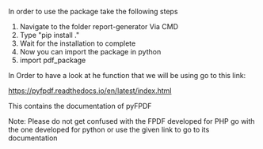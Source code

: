 In order to use the package take the following steps

1. Navigate to the folder report-generator Via CMD
2. Type "pip install ."
3. Wait for the installation to complete
4. Now you can import the package in python
5. import pdf_package

In Order to have a look at he function that we will be using go to this link:

https://pyfpdf.readthedocs.io/en/latest/index.html

This contains the documentation of pyFPDF

Note: Please do not get confused with the FPDF developed for PHP go with the one developed for python
or use the given link to go to its documentation
